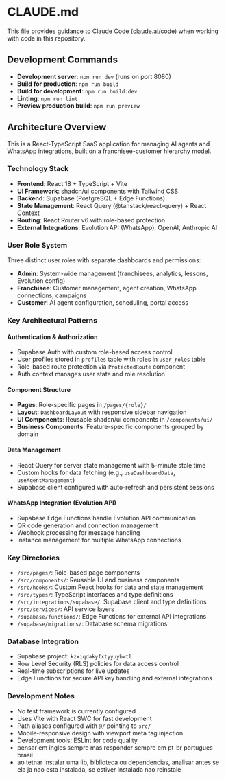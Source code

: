 # CLAUDE.md

This file provides guidance to Claude Code (claude.ai/code) when working with code in this repository.

## Development Commands

- **Development server**: `npm run dev` (runs on port 8080)
- **Build for production**: `npm run build`
- **Build for development**: `npm run build:dev`
- **Linting**: `npm run lint`
- **Preview production build**: `npm run preview`

## Architecture Overview

This is a React-TypeScript SaaS application for managing AI agents and WhatsApp integrations, built on a franchisee-customer hierarchy model.

### Technology Stack
- **Frontend**: React 18 + TypeScript + Vite
- **UI Framework**: shadcn/ui components with Tailwind CSS
- **Backend**: Supabase (PostgreSQL + Edge Functions)
- **State Management**: React Query (@tanstack/react-query) + React Context
- **Routing**: React Router v6 with role-based protection
- **External Integrations**: Evolution API (WhatsApp), OpenAI, Anthropic AI

### User Role System
Three distinct user roles with separate dashboards and permissions:
- **Admin**: System-wide management (franchisees, analytics, lessons, Evolution config)
- **Franchisee**: Customer management, agent creation, WhatsApp connections, campaigns
- **Customer**: AI agent configuration, scheduling, portal access

### Key Architectural Patterns

#### Authentication & Authorization
- Supabase Auth with custom role-based access control
- User profiles stored in `profiles` table with roles in `user_roles` table
- Role-based route protection via `ProtectedRoute` component
- Auth context manages user state and role resolution

#### Component Structure
- **Pages**: Role-specific pages in `/pages/{role}/`
- **Layout**: `DashboardLayout` with responsive sidebar navigation
- **UI Components**: Reusable shadcn/ui components in `/components/ui/`
- **Business Components**: Feature-specific components grouped by domain

#### Data Management
- React Query for server state management with 5-minute stale time
- Custom hooks for data fetching (e.g., `useDashboardData`, `useAgentManagement`)
- Supabase client configured with auto-refresh and persistent sessions

#### WhatsApp Integration (Evolution API)
- Supabase Edge Functions handle Evolution API communication
- QR code generation and connection management
- Webhook processing for message handling
- Instance management for multiple WhatsApp connections

### Key Directories

- `/src/pages/`: Role-based page components
- `/src/components/`: Reusable UI and business components
- `/src/hooks/`: Custom React hooks for data and state management
- `/src/types/`: TypeScript interfaces and type definitions
- `/src/integrations/supabase/`: Supabase client and type definitions
- `/src/services/`: API service layers
- `/supabase/functions/`: Edge Functions for external API integrations
- `/supabase/migrations/`: Database schema migrations

### Database Integration
- Supabase project: `kzxiqdakyfxtyyuybwtl`
- Row Level Security (RLS) policies for data access control
- Real-time subscriptions for live updates
- Edge Functions for secure API key handling and external integrations

### Development Notes
- No test framework is currently configured
- Uses Vite with React SWC for fast development
- Path aliases configured with `@/` pointing to `src/`
- Mobile-responsive design with viewport meta tag injection
- Development tools: ESLint for code quality
- pensar em ingles sempre mas responder sempre em pt-br portugues brasil
- ao tetnar instalar uma lib, biblioteca ou dependencias, analisar antes se ela ja nao esta instalada, se estiver instalada nao reinstale